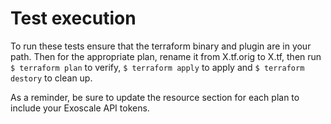 # Test execution

To run these tests ensure that the terraform binary and plugin are in
your path.  Then for the appropriate plan, rename it from X.tf.orig to
X.tf, then run ``$ terraform plan`` to verify, ``$ terraform apply`` to
apply and ``$ terraform destory`` to clean up.

As a reminder, be sure to update the resource section for each plan to
include your Exoscale API tokens.
